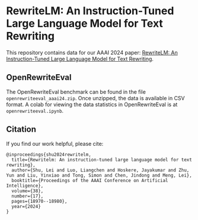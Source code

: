 # RewriteLM: An Instruction-Tuned Large Language Model for Text Rewriting

This repository contains data for our AAAI 2024 paper: [RewriteLM: An Instruction-Tuned Large Language Model for Text Rewriting](https://arxiv.org/abs/2305.15685).

## OpenRewriteEval
The OpenRewriteEval benchmark can be found in the file `openrewriteeval_aaai24.zip`. Once unzipped, the data is available in CSV format.
A colab for viewing the data statistics in OpenRewriteEval is at `openrewriteeval.ipynb`.

## Citation
If you find our work helpful, please cite:

```
@inproceedings{shu2024rewritelm,
  title={Rewritelm: An instruction-tuned large language model for text rewriting},
  author={Shu, Lei and Luo, Liangchen and Hoskere, Jayakumar and Zhu, Yun and Liu, Yinxiao and Tong, Simon and Chen, Jindong and Meng, Lei},
  booktitle={Proceedings of the AAAI Conference on Artificial Intelligence},
  volume={38},
  number={17},
  pages={18970--18980},
  year={2024}
}
```
